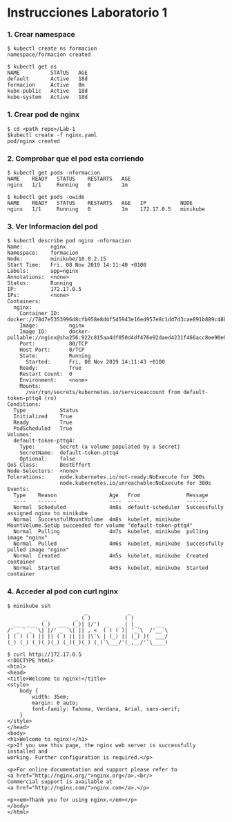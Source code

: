 # Instrucciones Laboratorio 1

### 1. Crear namespace
    $ kubectl create ns formacion
    namespace/formacion created
    
    $ kubectl get ns
    NAME          STATUS   AGE
    default       Active   18d
    formacion     Active   8m
    kube-public   Active   18d
    kube-system   Active   18d

### 1. Crear pod de nginx
    $ cd <path repo>/Lab-1
    $kubectl create -f nginx.yaml 
    pod/nginx created
### 2. Comprobar que el pod esta corriendo
    $ kubectl get pods -nformacion
    NAME    READY   STATUS    RESTARTS   AGE
    nginx   1/1     Running   0          1m
    
    $ kubectl get pods -owide
    NAME    READY   STATUS    RESTARTS   AGE   IP           NODE
    nginx   1/1     Running   0          1m    172.17.0.5   minikube
### 3. Ver Informacion del pod
    $ kubectl describe pod nginx -nformacion
    Name:         nginx
    Namespace:    formacion
    Node:         minikube/10.0.2.15
    Start Time:   Fri, 08 Nov 2019 14:11:40 +0100
    Labels:       app=nginx
    Annotations:  <none>
    Status:       Running
    IP:           172.17.0.5
    IPs:          <none>
    Containers:
      nginx:
        Container ID:   docker://78d7e5353996d8cfb958e8d4f545943e16ed957e8c1dd7d3cae891b889c48b66
        Image:          nginx
        Image ID:       docker-pullable://nginx@sha256:922c815aa4df050d4df476e92daed4231f466acc8ee90e0e774951b0fd7195a4
        Port:           80/TCP
        Host Port:      0/TCP
        State:          Running
          Started:      Fri, 08 Nov 2019 14:11:43 +0100
        Ready:          True
        Restart Count:  0
        Environment:    <none>
        Mounts:
          /var/run/secrets/kubernetes.io/serviceaccount from default-token-pttq4 (ro)
    Conditions:
      Type           Status
      Initialized    True 
      Ready          True 
      PodScheduled   True 
    Volumes:
      default-token-pttq4:
        Type:        Secret (a volume populated by a Secret)
        SecretName:  default-token-pttq4
        Optional:    false
    QoS Class:       BestEffort
    Node-Selectors:  <none>
    Tolerations:     node.kubernetes.io/not-ready:NoExecute for 300s
                     node.kubernetes.io/unreachable:NoExecute for 300s
    Events:
      Type    Reason                 Age   From               Message
      ----    ------                 ----  ----               -------
      Normal  Scheduled              4m8s  default-scheduler  Successfully assigned nginx to minikube
      Normal  SuccessfulMountVolume  4m8s  kubelet, minikube  MountVolume.SetUp succeeded for volume "default-token-pttq4"
      Normal  Pulling                4m7s  kubelet, minikube  pulling image "nginx"
      Normal  Pulled                 4m6s  kubelet, minikube  Successfully pulled image "nginx"
      Normal  Created                4m5s  kubelet, minikube  Created container
      Normal  Started                4m5s  kubelet, minikube  Started container
### 4. Acceder al pod con curl nginx
    $ minikube ssh
                             _             _            
                _         _ ( )           ( )           
      ___ ___  (_)  ___  (_)| |/')  _   _ | |_      __  
    /' _ ` _ `\| |/' _ `\| || , <  ( ) ( )| '_`\  /'__`\
    | ( ) ( ) || || ( ) || || |\`\ | (_) || |_) )(  ___/
    (_) (_) (_)(_)(_) (_)(_)(_) (_)`\___/'(_,__/'`\____)

    $ curl http://172.17.0.5
    <!DOCTYPE html>
    <html>
    <head>
    <title>Welcome to nginx!</title>
    <style>
        body {
            width: 35em;
            margin: 0 auto;
            font-family: Tahoma, Verdana, Arial, sans-serif;
        }
    </style>
    </head>
    <body>
    <h1>Welcome to nginx!</h1>
    <p>If you see this page, the nginx web server is successfully installed and
    working. Further configuration is required.</p>

    <p>For online documentation and support please refer to
    <a href="http://nginx.org/">nginx.org</a>.<br/>
    Commercial support is available at
    <a href="http://nginx.com/">nginx.com</a>.</p>

    <p><em>Thank you for using nginx.</em></p>
    </body>
    </html>

